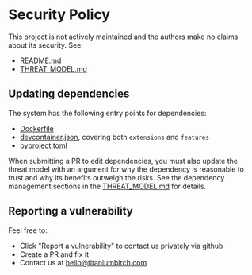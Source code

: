 # Security Policy

This project is not actively maintained and the authors make no claims about its security. See:
- [README.md](/README.md)
- [THREAT_MODEL.md](/threat-modeling/THREAT_MODEL.md)

## Updating dependencies

The system has the following entry points for dependencies:
- [Dockerfile](/Dockerfile)
- [devcontainer.json](/.devcontainer/devcontainer.json), covering both `extensions` and `features`
- [pyproject.toml](./pyproject.toml)

When submitting a PR to edit dependencies, you must also update the threat model with an
argument for why the dependency is reasonable to trust and why its benefits outweigh the risks.
See the dependency management sections in the [THREAT_MODEL.md](/threat-modeling/THREAT_MODEL.md)
for details.

## Reporting a vulnerability

Feel free to:

- Click "Report a vulnerability" to contact us privately via github
- Create a PR and fix it
- Contact us at hello@titaniumbirch.com
